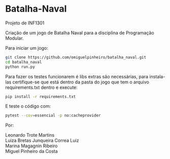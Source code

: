 # Batalha-Naval
Projeto de INF1301

Criação de um jogo de Batalha Naval para a disciplina de Programação Modular.

Para iniciar um jogo:
```bash
git clone https://github.com/omiguelpinheiro/batalha_naval.git
cd batalha_naval
python run.py
```
Para fazer os testes funcionarem é libs extras são necessárias, para instala-las certifique-se que está dentro da pasta do jogo que tem o arquivo requirements.txt dentro e execute:
```bash
pip install -r requirements.txt
```
E teste o código com:
```bash
pytest --cov=essencial -p no:cacheprovider
```
Por:

Leonardo Trote Martins\
Luiza Bretas Junqueira Correa Luiz\
Marina Magagnin Ribeiro\
Miguel Pinheiro da Costa
